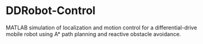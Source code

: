 # DDRobot-Control
 MATLAB simulation of localization and motion control for a differential-drive mobile robot using A* path planning and reactive obstacle avoidance.
